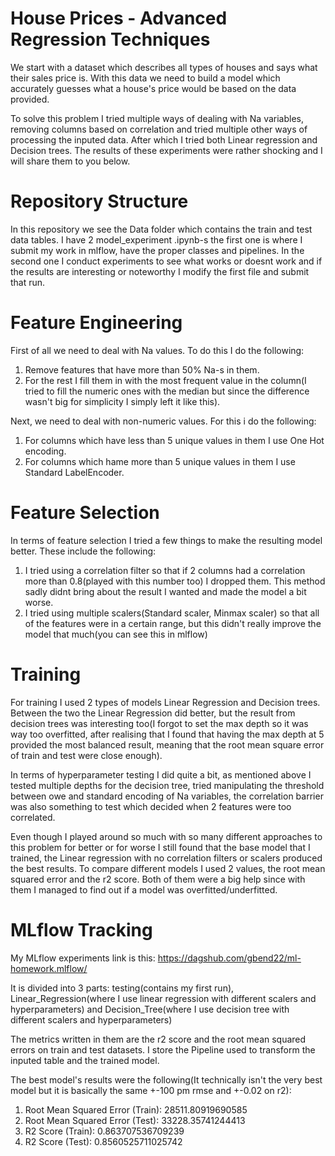 # House Prices - Advanced Regression Techniques

We start with a dataset which describes all types of houses and says what their sales price is.
With this data we need to build a model which accurately guesses what a house's price would be based on the data provided.

To solve this problem I tried multiple ways of dealing with Na variables, removing columns based on correlation and tried multiple other ways of processing the inputed data. After which I tried both Linear regression and Decision trees. The results of these experiments were rather shocking and I will share them to you below.

# Repository Structure

In this repository we see the Data folder which contains the train and test data tables.
I have 2 model_experiment .ipynb-s the first one is where I submit my work in mlflow, have the proper classes and pipelines. In the second one I conduct experiments to see what works or doesnt work and if the results are interesting or noteworthy I modify the first file and submit that run.

# Feature Engineering

First of all we need to deal with Na values. To do this I do the following:
1. Remove features that have more than 50% Na-s in them.
2. For the rest I fill them in with the most frequent value in the column(I tried to fill the numeric ones with the median but since the difference wasn't big for simplicity I simply left it like this).

Next, we need to deal with non-numeric values. For this i do the following:
1. For columns which have less than 5 unique values in them I use One Hot encoding.
2. For columns which hame more than 5 unique values in them I use Standard LabelEncoder.

# Feature Selection

In terms of feature selection I tried a few things to make the resulting model better. These include the following:
1. I tried using a correlation filter so that if 2 columns had a correlation more than 0.8(played with this number too) I dropped them. This method sadly didnt bring about the result I wanted and made the model a bit worse.
2. I tried using multiple scalers(Standard scaler, Minmax scaler) so that all of the features were in a certain range, but this didn't really improve the model that much(you can see this in mlflow)

# Training

For training I used 2 types of models Linear Regression and Decision trees. Between the two the Linear Regression did better, but the result from decision trees was interesting too(I forgot to set the max depth so it was way too overfitted, after realising that I found that having the max depth at 5 provided the most balanced result, meaning that the root mean square error of train and test were close enough).

In terms of hyperparameter testing I did quite a bit, as mentioned above I tested multiple depths for the decision tree, tried manipulating the threshold between owe and standard encoding of Na variables, the correlation barrier was also something to test which decided when 2 features were too correlated.

Even though I played around so much with so many different approaches to this problem for better or for worse I still found that the base model that I trained, the Linear regression with no correlation filters or scalers produced the best results. To compare different models I used 2 values, the root mean squared error and the r2 score. Both of them were a big help since with them I managed to find out if a model was overfitted/underfitted.

# MLflow Tracking

My MLflow experiments link is this: https://dagshub.com/gbend22/ml-homework.mlflow/

It is divided into 3 parts: testing(contains my first run), Linear_Regression(where I use linear regression with different scalers and hyperparameters) and Decision_Tree(where I use decision tree with different scalers and hyperparameters)

The metrics written in them are the r2 score and the root mean squared errors on train and test datasets. I store the Pipeline used to transform the inputed table and the trained model.

The best model's results were the following(It technically isn't the very best model but it is basically the same +-100 pm rmse and +-0.02 on r2):
1. Root Mean Squared Error (Train): 28511.80919690585
2. Root Mean Squared Error (Test): 33228.35741244413
3. R2 Score (Train): 0.863707536709239
4. R2 Score (Test): 0.8560525711025742
